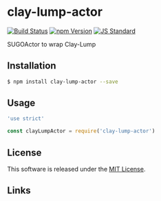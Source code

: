 clay-lump-actor
==========

<!---
This file is generated by ape-tmpl. Do not update manually.
--->

<!-- Badge Start -->
<a name="badges"></a>

[![Build Status][bd_travis_shield_url]][bd_travis_url]
[![npm Version][bd_npm_shield_url]][bd_npm_url]
[![JS Standard][bd_standard_shield_url]][bd_standard_url]

[bd_repo_url]: https://github.com/realglobe-Inc/clay-lump-actor
[bd_travis_url]: http://travis-ci.org/realglobe-Inc/clay-lump-actor
[bd_travis_shield_url]: http://img.shields.io/travis/realglobe-Inc/clay-lump-actor.svg?style=flat
[bd_travis_com_url]: http://travis-ci.com/realglobe-Inc/clay-lump-actor
[bd_travis_com_shield_url]: https://api.travis-ci.com/realglobe-Inc/clay-lump-actor.svg?token=
[bd_license_url]: https://github.com/realglobe-Inc/clay-lump-actor/blob/master/LICENSE
[bd_codeclimate_url]: http://codeclimate.com/github/realglobe-Inc/clay-lump-actor
[bd_codeclimate_shield_url]: http://img.shields.io/codeclimate/github/realglobe-Inc/clay-lump-actor.svg?style=flat
[bd_codeclimate_coverage_shield_url]: http://img.shields.io/codeclimate/coverage/github/realglobe-Inc/clay-lump-actor.svg?style=flat
[bd_gemnasium_url]: https://gemnasium.com/realglobe-Inc/clay-lump-actor
[bd_gemnasium_shield_url]: https://gemnasium.com/realglobe-Inc/clay-lump-actor.svg
[bd_npm_url]: http://www.npmjs.org/package/clay-lump-actor
[bd_npm_shield_url]: http://img.shields.io/npm/v/clay-lump-actor.svg?style=flat
[bd_standard_url]: http://standardjs.com/
[bd_standard_shield_url]: https://img.shields.io/badge/code%20style-standard-brightgreen.svg

<!-- Badge End -->


<!-- Description Start -->
<a name="description"></a>

SUGOActor to wrap Clay-Lump

<!-- Description End -->


<!-- Overview Start -->
<a name="overview"></a>



<!-- Overview End -->


<!-- Sections Start -->
<a name="sections"></a>

<!-- Section from "doc/guides/01.Installation.md.hbs" Start -->

<a name="section-doc-guides-01-installation-md"></a>

Installation
-----

```bash
$ npm install clay-lump-actor --save
```


<!-- Section from "doc/guides/01.Installation.md.hbs" End -->

<!-- Section from "doc/guides/02.Usage.md.hbs" Start -->

<a name="section-doc-guides-02-usage-md"></a>

Usage
---------

```javascript
'use strict'

const clayLumpActor = require('clay-lump-actor')

```


<!-- Section from "doc/guides/02.Usage.md.hbs" End -->


<!-- Sections Start -->


<!-- LICENSE Start -->
<a name="license"></a>

License
-------
This software is released under the [MIT License](https://github.com/realglobe-Inc/clay-lump-actor/blob/master/LICENSE).

<!-- LICENSE End -->


<!-- Links Start -->
<a name="links"></a>

Links
------



<!-- Links End -->
